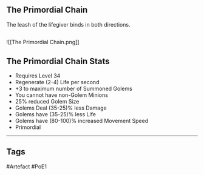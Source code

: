 ## The Primordial Chain
The leash of the lifegiver
binds in both directions.
##
![[The Primordial Chain.png]]
## The Primordial Chain Stats
- Requires Level 34
- Regenerate (2-4) Life per second
- +3 to maximum number of Summoned Golems
- You cannot have non-Golem Minions
- 25% reduced Golem Size
- Golems Deal (35-25)% less Damage
- Golems have (35-25)% less Life
- Golems have (80-100)% increased Movement Speed
- Primordial


---
## Tags
#Artefact
#PoE1